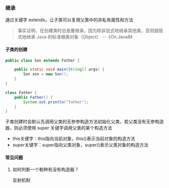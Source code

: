 ### 继承

通过关键字 extends，让子类可以复用父类中的非私有属性和方法

> 事实证明，在创建类时总是要继承，因为除非显式地继承其他类，否则就隐式地继承 Java 的标准根类对象（Object）	--《On Java8》

#### 子类的创建

```java
public class Son extends Father {

    public static void main(String[] args) {
        Son son = new Son();
    }
}

class Father {
    public Father() {
        System.out.println("father");
    }
}
```

子类创建时会默认先调用父类的无参参构造方法初始化父类，若父类没有无参构造器，则必须使用 super 关键字调用父类的某个构造方法

* this关键字：this指向当前对象，this()表示当前对象的构造方法
* super关键字：super指向父类对象，super()表示父类对象的构造方法



#### 常见问题

1. 如何判断一个勒种有没有构造器？

   反射机制

   


